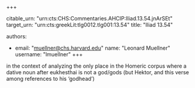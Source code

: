 +++


citable_urn: "urn:cts:CHS:Commentaries.AHCIP:Iliad.13.54.jnArSEt"
target_urn: "urn:cts:greekLit:tlg0012.tlg001:13.54"
title: "Iliad 13.54"

authors:
- email: "muellner@chs.harvard.edu"
  name: "Leonard Muellner"
  username: "lmuellner"
+++

<p>in the context of analyzing the only place in the Homeric corpus where a dative noun after eukhesthai is not a god/gods (but Hektor, and this verse among references to his ‘godhead’)</p>